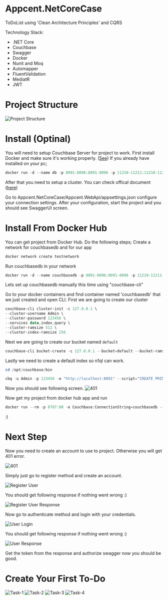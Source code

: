 # Appcent.NetCoreCase

 ToDoList using 'Clean Architecture Principles' and CQRS

Technology Stack:
- .NET Core
- Couchbase
- Swagger
- Docker
- Nunit and Moq
- Automapper
- FluentValidation
- MediatR
- JWT

# Project Structure

![Project Structure](./doc/images/project_layers.PNG)

# Install (Optinal)

You will need to setup Couchbase Server for project to work. First install Docker and make sure it's working properly. ([See](https://www.docker.com/get-started)) If you already have installed on your pc;

```PowerShell
docker run -d --name db -p 8091-8096:8091-8096 -p 11210-11211:11210-11211 couchbase
```

After that you need to setup a cluster. You can check offical document ([here](https://docs.couchbase.com/server/current/install/getting-started-docker.html))

Go to Appcent.NetCoreCase/Appcent.WebApi/appsettings.json configure your connection settings. After your configuration, start the project and you should see SwaggerUI screen.

# Install From Docker Hub

You can get project from Docker Hub. Do the following steps;
Create a network for couchbasedb and for our app
```PowerShell
docker network create testnetwork
```

Run couchbasedb in your network
```PowerShell
docker run -d --name couchbasedb -p 8091-8096:8091-8096 -p 11210-11211:11210-11211 --network=testnetwork couchbase
```
Lets set up couchbasedb manually this time using "couchbase-cli"

Go to your docker containers and find container named 'couchbasedb' that we just created and open CLI. First we are going to create our cluster

```PowerShell
couchbase-cli cluster-init -c 127.0.0.1 \
--cluster-username Admin \
--cluster-password 123456 \
--services data,index,query \
--cluster-ramsize 512 \
--cluster-index-ramsize 256
```
Next we are going to create our bucket named `default`
```PowerShell
couchbase-cli bucket-create -c 127.0.0.1 --bucket=default --bucket-ramsize=200 --bucket-type=couchbase -u Admin -p 123456
```
Lastly we need to create a default index so n1ql can work.
```PowerShell
cd /opt/couchbase/bin
```
```PowerShell
cbq -u Admin -p 123456 -e "http://localhost:8091" --script="CREATE PRIMARY INDEX ON default"
```

Now you should see following screen.
![401](./doc/images/not-authorized.PNG)

Now get my project from docker hub app and run
```PowerShell
docker run --rm -p 8787:80 -e Couchbase:ConnectionString=couchbasedb --network=testnetwork aserefoglu/appcent:v1
```
:)

# Next Step

Now you need to create an account to use to project. Otherwise you will get 401 error.

![401](./doc/images/not-authorized.PNG)

Simply just go to register method and create an account.

![Register User](./doc/images/register-user.PNG)

You should get following response if nothing went wrong :)

![Register User Response](./doc/images/register-user-response.PNG)

Now go to authenticate method and login with your credentials.

![User Login](./doc/images/user-login.PNG)

You should get following response if nothing went wrong :)

![User Response](./doc/images/user-login-response.PNG)

Get the token from the response and authorize swagger now you should be good.

# Create Your First To-Do

![Task-1](./doc/images/create-task.PNG)
![Task-2](./doc/images/create-task-response.PNG)
![Task-3](./doc/images/getall-todolist-byuser.PNG)
![Task-4](./doc/images/getall-todo.PNG)

